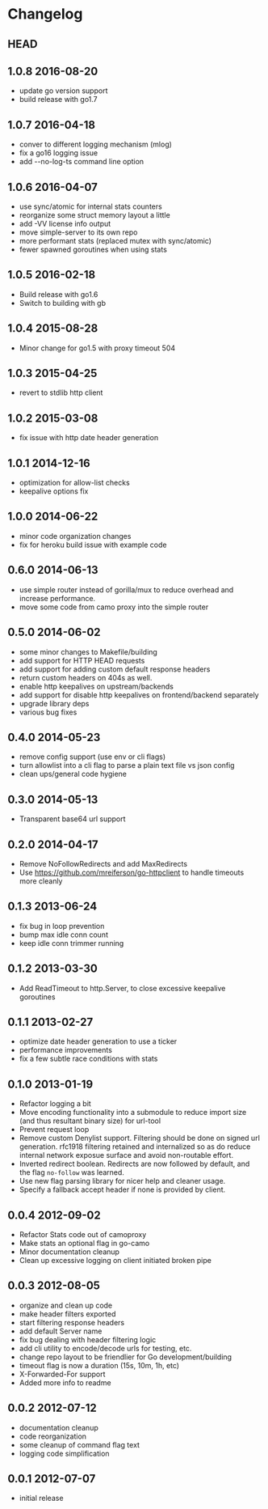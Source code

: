 Changelog
=========

## HEAD

## 1.0.8 2016-08-20
*   update go version support
*   build release with go1.7

## 1.0.7 2016-04-18
*   conver to different logging mechanism (mlog)
*   fix a go16 logging issue
*   add --no-log-ts command line option

## 1.0.6 2016-04-07
*   use sync/atomic for internal stats counters
*   reorganize some struct memory layout a little
*   add -VV license info output
*   move simple-server to its own repo
*   more performant stats (replaced mutex with sync/atomic)
*   fewer spawned goroutines when using stats

## 1.0.5 2016-02-18
*   Build release with go1.6
*   Switch to building with gb

## 1.0.4 2015-08-28
*   Minor change for go1.5 with proxy timeout 504

## 1.0.3 2015-04-25
*   revert to stdlib http client

## 1.0.2 2015-03-08
*   fix issue with http date header generation

## 1.0.1 2014-12-16
*   optimization for allow-list checks
*   keepalive options fix

## 1.0.0 2014-06-22

*   minor code organization changes
*   fix for heroku build issue with example code

## 0.6.0 2014-06-13

*   use simple router instead of gorilla/mux to reduce overhead
    and increase performance.
*   move some code from camo proxy into the simple router

## 0.5.0 2014-06-02

*   some minor changes to Makefile/building
*   add support for HTTP HEAD requests
*   add support for adding custom default response headers
*   return custom headers on 404s as well.
*   enable http keepalives on upstream/backends
*   add support for disable http keepalives on frontend/backend separately
*   upgrade library deps
*   various bug fixes

## 0.4.0 2014-05-23

*   remove config support (use env or cli flags)
*   turn allowlist into a cli flag to parse a plain text file vs json config
*   clean ups/general code hygiene

## 0.3.0 2014-05-13

*   Transparent base64 url support

## 0.2.0 2014-04-17

*   Remove NoFollowRedirects and add MaxRedirects
*   Use https://github.com/mreiferson/go-httpclient to handle timeouts more
    cleanly

## 0.1.3 2013-06-24

*   fix bug in loop prevention
*   bump max idle conn count
*   keep idle conn trimmer running

## 0.1.2 2013-03-30

*   Add ReadTimeout to http.Server, to close excessive keepalive goroutines

## 0.1.1 2013-02-27

*   optimize date header generation to use a ticker
*   performance improvements
*   fix a few subtle race conditions with stats

## 0.1.0 2013-01-19

*   Refactor logging a bit
*   Move encoding functionality into a submodule to reduce import size (and
    thus resultant binary size) for url-tool
*   Prevent request loop
*   Remove custom Denylist support. Filtering should be done on signed url
    generation. rfc1918 filtering retained and internalized so as do reduce
    internal network exposue surface and avoid non-routable effort.
*   Inverted redirect boolean. Redirects are now followed by default, and 
    the flag `no-follow` was learned.
*   Use new flag parsing library for nicer help and cleaner usage.
*   Specify a fallback accept header if none is provided by client.

## 0.0.4 2012-09-02

*   Refactor Stats code out of camoproxy
*   Make stats an optional flag in go-camo
*   Minor documentation cleanup
*   Clean up excessive logging on client initiated broken pipe

## 0.0.3 2012-08-05

*   organize and clean up code
*   make header filters exported 
*   start filtering response headers
*   add default Server name
*   fix bug dealing with header filtering logic
*   add cli utility to encode/decode urls for testing, etc.
*   change repo layout to be friendlier for Go development/building
*   timeout flag is now a duration (15s, 10m, 1h, etc)
*   X-Forwarded-For support
*   Added more info to readme


## 0.0.2 2012-07-12

*   documentation cleanup
*   code reorganization
*   some cleanup of command flag text
*   logging code simplification


## 0.0.1 2012-07-07

*   initial release
